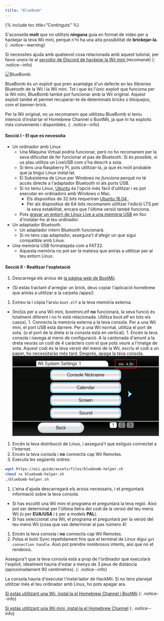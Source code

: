 ```yaml
---
title: "BlueBomb"
---
```


{% include toc title="Continguts" %}

S'aconsella **molt** que no utilitzis **ninguna** guia en format de vídeo per a hackejar la teva Wii mini, perquè n'hi ha una alta possibilitat de **brickejar-la**.
{: .notice--warning}

Si necessites ajuda amb qualsevol cosa relacionada amb aquest tutorial, per favor uneix-te al [ servidor de Discord de hackejar la Wii mini ](https://discord.gg/6ryxnkS) (recomanat)
{: .notice--info}

![BlueBomb](/images/bluebomb.png)

BlueBomb és un exploit que pren avantatge d'un defecte en les llibreries Bluetooth de la Wii i la Wii mini. Tot i que és l'únic exploit que funciona per la Wii mini, BlueBomb també pot funcionar amb la Wii original. Aquest exploit també et permet recuperar-te de determinats bricks o bloquejos, com el banner-brick.

Per la Wii original, no us recomanem que utilitzeu BlueBomb si teniu intenció d’instal·lar el Homebrew Channel o BootMii, ja que hi ha exploits més convenients i disponibles.
{: .notice--info}

#### Secció I - El que es necessita
- Un ordinador amb Linux
  - Una Màquina Virtual podria funcionar, però no ho recomanem per la seva dificultat de fer funcionar el pas de Bluetooth. Si és possible, si us plau utilitza un LiveUSB com s'ha descrit a sota.
  - Si tens una Raspberry Pi, pots utilitzar-la, ja que és molt probable que ja tingui Linux instal·lat.
  - El Subsistema de Linux per Windows *no funciona* perquè no té accés directe a l'adaptador Bluetooth ni als ports USB.
  - Si no teniu Linux, [ Ubuntu](https://ubuntu.com/download/desktop) és l'opció més fàcil d'utilitzar i es pot executar en ordinadors amb Windows o Mac.
    - Els dispositius de 32 bits requeriran [ Ubuntu 16.04 ](http://releases.ubuntu.com/16.04/).
    - Per als dispositius de 64-bits recomanem utilitzar l'edició LTS per la seva estabilitat, encara que l'última versió també funciona.
  - Pots [gravar un entorn de Linux Live a una memòria USB](https://ubuntu.com/tutorials/tutorial-create-a-usb-stick-on-windows#1-overview) en lloc d'instalar-ho al teu ordinador.
- Un adaptador Bluetooth.
  - Un adaptador intern Bluetooth funcionarà.
  - Si no tens cap adaptador, assegura't d'afegir un que sigui compatible amb Linux.
- Una memòria USB formatejada com a FAT32.
  - Aquesta memòria no pot ser la mateixa que aniràs a utilitzar per al teu entorn Linux.

#### Secció II - Realitzar l'explotació
1. Descarrega els arxius de [la página web de BootMii](https://bootmii.org/download/).
- (Si estàs tractant d'arreglar un brick, deus copiar l'aplicació homebrew que aniràs a utilitzar a la carpeta /apps/)
1. Extreu-la i còpia l'arxiu `boot.elf` a la teva memòria externa.
- (Inclús per a una Wii mini, bootmini.elf **no** funcionarà, la seva funció és totalment diferent i no hi està relacionada. Utilitza boot.elf en tots els casos). 1. Connecta la memòria externa a la teva consola. Per a una Wii mini, el port USB està darrere. Per a una Wii normal, utilitza el port de sota. (o el port de la dreta si la consola està en vertical). 1. Encén la teva consola i navega al menú de configuració. A la cantonada d'amunt a la dreta veuràs un codi de 4 caràcters com el que pots veure a l'imatge de sota. Aquest codi és la teva versió del menú de la Wii, escriu el codi a un paper, ho necessitaràs més tard. Després, apaga la teva consola. ![SystemMenuVersion](/images/Wii/SystemMenuVersion.png)
1. Encén la teva distribució de Linux, i assegura't que estiguis connectat a l'Internet.
1. Encén la teva consola i **no** connectis cap Wii Remotes.
1. Executa les següents ordres:
```bash
wget https://wii.guide/assets/files/bluebomb-helper.sh
chmod +x bluebomb-helper.sh
./bluebomb-helper.sh
```
1. L'eina d'ajuda descarregarà els arxius necessaris, i et preguntarà informació sobre la teva consola.
  - Si has escollit una Wii mini el programa et preguntarà la teva regió. Això pot ser determinat per l'última lletra del codi de la versió del teu menú Wii (`U` per **EUA/USA** i `E` per a models **PAL**).
  - Si has seleccionat una Wii, el programa et preguntarà per la versió del teu menú Wii (cosa que vas determinar al pas número 4)
1. Encén la teva consola i **no** connectis cap Wii Remotes.
1. Polsa el botó Sync repetidament fins que el terminal de Linux digui `got connection handle`. Això pot prendre nombrosos intents, així que no et rendeixis.

Assegura't que la teva consola està a prop de l'ordinador que executarà l'exploit, idealment hauria d'estar a menys de 3 peus de distància (aproximadament 90 centímetres).
{: .notice--info}

La consola hauria d'executar l'instal·lador de HackMii. Si no tens planejat utilitzar més el teu ordinador amb Linux, ho pots apagar ara.

[Si estàs utilitzant una Wii, instal·la el Homebrew Channel i BootMii](hbc)
{: .notice--info}

[Si estàs utilitzant una Wii mini, instal·la el Homebrew Channel](hbc-mini)
{: .notice--info}
